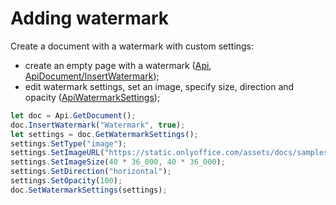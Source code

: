 # Adding watermark

Create a document with a watermark with custom settings:

- create an empty page with a watermark ([Api](../../usage-api/text-document-api/Api/Api.md), [ApiDocument/InsertWatermark](../../usage-api/text-document-api/ApiDocument/Methods/InsertWatermark.md));
- edit watermark settings, set an image, specify size, direction and opacity ([ApiWatermarkSettings](../../usage-api/text-document-api/ApiWatermarkSettings/ApiWatermarkSettings.md));

``` ts editor-docx zoom=60
let doc = Api.GetDocument();
doc.InsertWatermark("Watermark", true);
let settings = doc.GetWatermarkSettings();
settings.SetType("image");
settings.SetImageURL("https://static.onlyoffice.com/assets/docs/samples/img/onlyoffice_logo.png");
settings.SetImageSize(40 * 36_000, 40 * 36_000);
settings.SetDirection("horizontal");
settings.SetOpacity(100);
doc.SetWatermarkSettings(settings);
```
